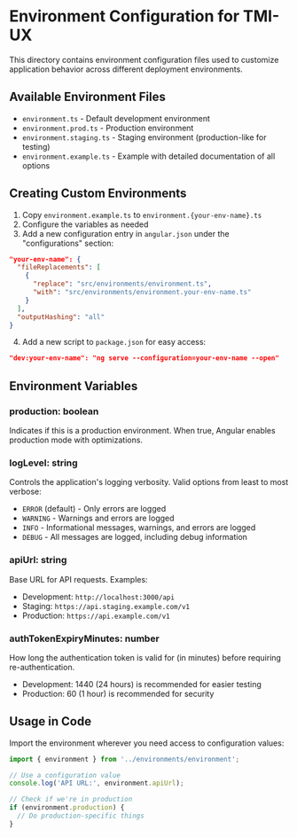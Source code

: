 # Environment Configuration for TMI-UX

This directory contains environment configuration files used to customize application behavior across different deployment environments.

## Available Environment Files

- `environment.ts` - Default development environment
- `environment.prod.ts` - Production environment
- `environment.staging.ts` - Staging environment (production-like for testing)
- `environment.example.ts` - Example with detailed documentation of all options

## Creating Custom Environments

1. Copy `environment.example.ts` to `environment.{your-env-name}.ts`
2. Configure the variables as needed
3. Add a new configuration entry in `angular.json` under the "configurations" section:

```json
"your-env-name": {
  "fileReplacements": [
    {
      "replace": "src/environments/environment.ts",
      "with": "src/environments/environment.your-env-name.ts"
    }
  ],
  "outputHashing": "all"
}
```

4. Add a new script to `package.json` for easy access:

```json
"dev:your-env-name": "ng serve --configuration=your-env-name --open"
```

## Environment Variables

### production: boolean

Indicates if this is a production environment. When true, Angular enables production mode with optimizations.

### logLevel: string

Controls the application's logging verbosity. Valid options from least to most verbose:

- `ERROR` (default) - Only errors are logged
- `WARNING` - Warnings and errors are logged
- `INFO` - Informational messages, warnings, and errors are logged
- `DEBUG` - All messages are logged, including debug information

### apiUrl: string

Base URL for API requests. Examples:
- Development: `http://localhost:3000/api`
- Staging: `https://api.staging.example.com/v1`
- Production: `https://api.example.com/v1`

### authTokenExpiryMinutes: number

How long the authentication token is valid for (in minutes) before requiring re-authentication.
- Development: 1440 (24 hours) is recommended for easier testing
- Production: 60 (1 hour) is recommended for security

## Usage in Code

Import the environment wherever you need access to configuration values:

```typescript
import { environment } from '../environments/environment';

// Use a configuration value
console.log('API URL:', environment.apiUrl);

// Check if we're in production
if (environment.production) {
  // Do production-specific things
}
```